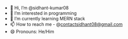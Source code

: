 - 👋 Hi, I’m @sidhant-kumar08
- 👀 I’m interested in programming
- 🌱 I’m currently learning MERN stack
- 📫 How to reach me - @contactsidhant08@gmail.com
- 😄 Pronouns: He/Him

<!---
sidhant-kumar08/sidhant-kumar08 is a ✨ special ✨ repository because its `README.md` (this file) appears on your GitHub profile.
You can click the Preview link to take a look at your changes.
--->
